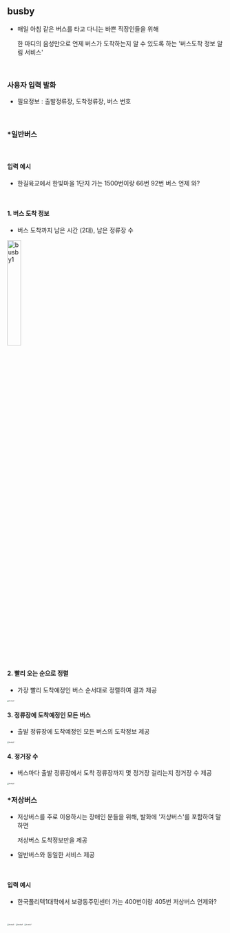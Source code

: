 ## busby 

* 매일 아침 같은 버스를 타고 다니는 바쁜 직장인들을 위해  

  한 마디의 음성만으로 언제 버스가 도착하는지 알 수 있도록 하는 '버스도착 정보 알림 서비스'

<br>

### 사용자 입력 발화

* 필요정보 : 출발정류장, 도착정류장, 버스 번호

<br>

### *일반버스

<br>

#### 입력 예시

- 한길육교에서 한빛마을 1단지 가는 1500번이랑 66번 92번 버스 언제 와?

<br>

#### 1. 버스 도착 정보

* 버스 도착까지 남은 시간 (2대), 남은 정류장 수

    

<img src="https://user-images.githubusercontent.com/46305309/65409667-3ff8c380-de23-11e9-91be-3cf188a169c2.jpg" alt="busby1" style="width: 25%;" />

<br>
  
#### 2. 빨리 오는 순으로 정렬

* 가장 빨리 도착예정인 버스 순서대로 정렬하여 결과 제공

<img src="https://user-images.githubusercontent.com/46305309/65411335-8cde9900-de27-11e9-810b-fc71a32b09b5.jpg" alt="busby3" style="zoom:25%;" />

<br>

#### 3. 정류장에 도착예정인 모든 버스

* 출발 정류장에 도착예정인 모든 버스의 도착정보 제공

<img src="https://user-images.githubusercontent.com/46305309/65411372-a97ad100-de27-11e9-8dfe-73cd7239519a.jpg" alt="busby2" style="zoom:25%;" />
  
<br>

#### 4. 정거장 수

* 버스마다 출발 정류장에서 도착 정류장까지 몇 정거장 걸리는지 정거장 수 제공 

<img src="https://user-images.githubusercontent.com/46305309/65411397-bc8da100-de27-11e9-8f99-3c9dc2861a6d.jpg" alt="busby4" style="zoom:25%;" />

<br>
  
### *저상버스 

* 저상버스를 주로 이용하시는 장애인 분들을 위해, 발화에 '저상버스'를 포함하여 말하면 

  저상버스 도착정보만을 제공

* 일반버스와 동일한 서비스 제공

<br>

#### 입력 예시

- 한국폴리텍1대학에서 보광동주민센터 가는 400번이랑 405번 저상버스 언제와?

<br>

<img src="https://user-images.githubusercontent.com/46305309/65411844-e0051b80-de28-11e9-84ab-05d563efef6f.jpg" alt="busby5" style="zoom:25%;" />

<img src="https://user-images.githubusercontent.com/46305309/65411845-e2677580-de28-11e9-929f-d01a02af7256.jpg" alt="busby6" style="zoom:25%;" />

<img src="https://user-images.githubusercontent.com/46305309/65412027-53a72880-de29-11e9-8bb9-7501aaa5c747.jpg" alt="busby7" style="zoom:25%;" />

